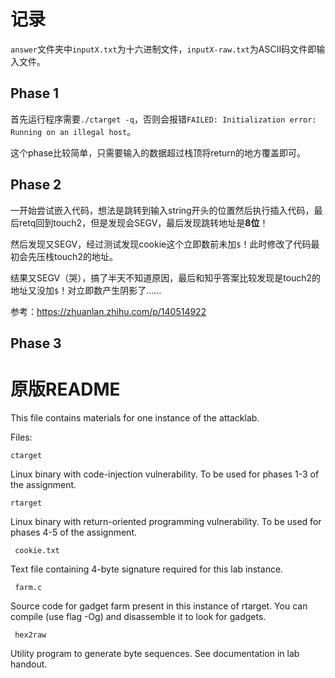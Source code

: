 # 记录

`answer`文件夹中`inputX.txt`为十六进制文件，`inputX-raw.txt`为ASCII码文件即输入文件。

## Phase 1

首先运行程序需要`./ctarget -q`，否则会报错`FAILED: Initialization error: Running on an illegal host`。

这个phase比较简单，只需要输入的数据超过栈顶将return的地方覆盖即可。

## Phase 2

一开始尝试嵌入代码，想法是跳转到输入string开头的位置然后执行插入代码，最后retq回到touch2，但是发现会SEGV，最后发现跳转地址是**8位**！

然后发现又SEGV，经过测试发现cookie这个立即数前未加`$`！此时修改了代码最初会先压栈touch2的地址。

结果又SEGV（哭），搞了半天不知道原因，最后和知乎答案比较发现是touch2的地址又没加`$`！对立即数产生阴影了……

参考：https://zhuanlan.zhihu.com/p/140514922

## Phase 3




# 原版README

This file contains materials for one instance of the attacklab.

Files:

    ctarget

Linux binary with code-injection vulnerability.  To be used for phases
1-3 of the assignment.

    rtarget

Linux binary with return-oriented programming vulnerability.  To be
used for phases 4-5 of the assignment.

     cookie.txt

Text file containing 4-byte signature required for this lab instance.

     farm.c

Source code for gadget farm present in this instance of rtarget.  You
can compile (use flag -Og) and disassemble it to look for gadgets.

     hex2raw

Utility program to generate byte sequences.  See documentation in lab
handout.

